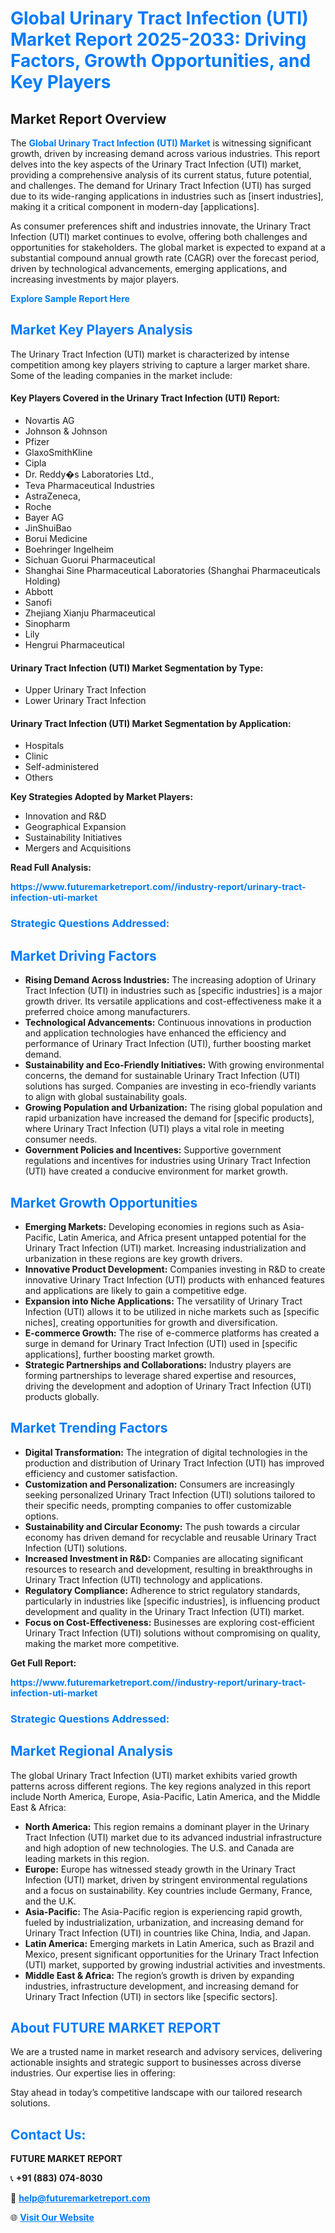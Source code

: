 <h1 style="color: #007BFF;">Global Urinary Tract Infection (UTI) Market Report 2025-2033: Driving Factors, Growth Opportunities, and Key Players</h1>

<section id="overview">
<h2>Market Report Overview</h2>
<p>The <a href="https://www.futuremarketreport.com//industry-report/urinary-tract-infection-uti-market" style="color: #007BFF; text-decoration: none;"><strong>Global Urinary Tract Infection (UTI) Market</strong></a> is witnessing significant growth, driven by increasing demand across various industries. This report delves into the key aspects of the Urinary Tract Infection (UTI) market, providing a comprehensive analysis of its current status, future potential, and challenges. The demand for Urinary Tract Infection (UTI) has surged due to its wide-ranging applications in industries such as [insert industries], making it a critical component in modern-day [applications].</p>
<p>As consumer preferences shift and industries innovate, the Urinary Tract Infection (UTI) market continues to evolve, offering both challenges and opportunities for stakeholders. The global market is expected to expand at a substantial compound annual growth rate (CAGR) over the forecast period, driven by technological advancements, emerging applications, and increasing investments by major players.</p>
</section>

<section id="overview">
<p><a href="https://www.futuremarketreport.com//request-sample/reportId=78329" style="color: #007BFF; text-decoration: none;"><strong>Explore Sample Report Here</strong></a></p>
</section>

<section id="key-players">
<h2 style="color: #007BFF;">Market Key Players Analysis</h2>
<p>The Urinary Tract Infection (UTI) market is characterized by intense competition among key players striving to capture a larger market share. Some of the leading companies in the market include:</p>
<h4>Key Players Covered in the Urinary Tract Infection (UTI) Report:</h4>
<ul><li>Novartis AG</li><li>Johnson &amp; Johnson</li><li>Pfizer</li><li>GlaxoSmithKline</li><li>Cipla</li><li>Dr. Reddy�s Laboratories Ltd.,</li><li>Teva Pharmaceutical Industries</li><li>AstraZeneca,</li><li>Roche</li><li>Bayer AG</li><li>JinShuiBao</li><li>Borui Medicine</li><li>Boehringer Ingelheim</li><li>Sichuan Guorui Pharmaceutical</li><li>Shanghai Sine Pharmaceutical Laboratories (Shanghai Pharmaceuticals Holding)</li><li>Abbott</li><li>Sanofi</li><li>Zhejiang Xianju Pharmaceutical</li><li>Sinopharm</li><li>Lily</li><li>Hengrui Pharmaceutical</li></ul>
<h4>Urinary Tract Infection (UTI) Market Segmentation by Type:</h4>
<ul><li>Upper Urinary Tract Infection</li><li>Lower Urinary Tract Infection</li></ul>

<h4>Urinary Tract Infection (UTI) Market Segmentation by Application:</h4>
<ul><li>Hospitals</li><li>Clinic</li><li>Self-administered</li><li>Others</li></ul>
<p><strong>Key Strategies Adopted by Market Players:</strong></p>
<ul>
<li>Innovation and R&D</li>
<li>Geographical Expansion</li>
<li>Sustainability Initiatives</li>
<li>Mergers and Acquisitions</li>
</ul>
</section>

<section>
<p><strong>Read Full Analysis: </strong></p><a href="https://www.futuremarketreport.com//industry-report/urinary-tract-infection-uti-market" style="color: #007BFF; text-decoration: none;"><strong>https://www.futuremarketreport.com//industry-report/urinary-tract-infection-uti-market</strong></a>
<h3 style="color: #007BFF;">Strategic Questions Addressed:</h3>
</section>

<section id="driving-factors">
<h2 style="color: #007BFF;">Market Driving Factors</h2>
<ul>
<li><strong>Rising Demand Across Industries:</strong> The increasing adoption of Urinary Tract Infection (UTI) in industries such as [specific industries] is a major growth driver. Its versatile applications and cost-effectiveness make it a preferred choice among manufacturers.</li>
<li><strong>Technological Advancements:</strong> Continuous innovations in production and application technologies have enhanced the efficiency and performance of Urinary Tract Infection (UTI), further boosting market demand.</li>
<li><strong>Sustainability and Eco-Friendly Initiatives:</strong> With growing environmental concerns, the demand for sustainable Urinary Tract Infection (UTI) solutions has surged. Companies are investing in eco-friendly variants to align with global sustainability goals.</li>
<li><strong>Growing Population and Urbanization:</strong> The rising global population and rapid urbanization have increased the demand for [specific products], where Urinary Tract Infection (UTI) plays a vital role in meeting consumer needs.</li>
<li><strong>Government Policies and Incentives:</strong> Supportive government regulations and incentives for industries using Urinary Tract Infection (UTI) have created a conducive environment for market growth.</li>
</ul>
</section>

<section id="growth-opportunities">
<h2 style="color: #007BFF;">Market Growth Opportunities</h2>
<ul>
<li><strong>Emerging Markets:</strong> Developing economies in regions such as Asia-Pacific, Latin America, and Africa present untapped potential for the Urinary Tract Infection (UTI) market. Increasing industrialization and urbanization in these regions are key growth drivers.</li>
<li><strong>Innovative Product Development:</strong> Companies investing in R&D to create innovative Urinary Tract Infection (UTI) products with enhanced features and applications are likely to gain a competitive edge.</li>
<li><strong>Expansion into Niche Applications:</strong> The versatility of Urinary Tract Infection (UTI) allows it to be utilized in niche markets such as [specific niches], creating opportunities for growth and diversification.</li>
<li><strong>E-commerce Growth:</strong> The rise of e-commerce platforms has created a surge in demand for Urinary Tract Infection (UTI) used in [specific applications], further boosting market growth.</li>
<li><strong>Strategic Partnerships and Collaborations:</strong> Industry players are forming partnerships to leverage shared expertise and resources, driving the development and adoption of Urinary Tract Infection (UTI) products globally.</li>
</ul>
</section>

<section id="trending-factors">
<h2 style="color: #007BFF;">Market Trending Factors</h2>
<ul>
<li><strong>Digital Transformation:</strong> The integration of digital technologies in the production and distribution of Urinary Tract Infection (UTI) has improved efficiency and customer satisfaction.</li>
<li><strong>Customization and Personalization:</strong> Consumers are increasingly seeking personalized Urinary Tract Infection (UTI) solutions tailored to their specific needs, prompting companies to offer customizable options.</li>
<li><strong>Sustainability and Circular Economy:</strong> The push towards a circular economy has driven demand for recyclable and reusable Urinary Tract Infection (UTI) solutions.</li>
<li><strong>Increased Investment in R&D:</strong> Companies are allocating significant resources to research and development, resulting in breakthroughs in Urinary Tract Infection (UTI) technology and applications.</li>
<li><strong>Regulatory Compliance:</strong> Adherence to strict regulatory standards, particularly in industries like [specific industries], is influencing product development and quality in the Urinary Tract Infection (UTI) market.</li>
<li><strong>Focus on Cost-Effectiveness:</strong> Businesses are exploring cost-efficient Urinary Tract Infection (UTI) solutions without compromising on quality, making the market more competitive.</li>
</ul>
</section>

<section>
<p><strong>Get Full Report: </strong></p><a href="https://www.futuremarketreport.com//industry-report/urinary-tract-infection-uti-market" style="color: #007BFF; text-decoration: none;"><strong>https://www.futuremarketreport.com//industry-report/urinary-tract-infection-uti-market</strong></a>
<h3 style="color: #007BFF;">Strategic Questions Addressed:</h3>
</section>


<section id="regional-analysis">
<h2 style="color: #007BFF;">Market Regional Analysis</h2>
<p>The global Urinary Tract Infection (UTI) market exhibits varied growth patterns across different regions. The key regions analyzed in this report include North America, Europe, Asia-Pacific, Latin America, and the Middle East & Africa:</p>
<ul>
<li><strong>North America:</strong> This region remains a dominant player in the Urinary Tract Infection (UTI) market due to its advanced industrial infrastructure and high adoption of new technologies. The U.S. and Canada are leading markets in this region.</li>
<li><strong>Europe:</strong> Europe has witnessed steady growth in the Urinary Tract Infection (UTI) market, driven by stringent environmental regulations and a focus on sustainability. Key countries include Germany, France, and the U.K.</li>
<li><strong>Asia-Pacific:</strong> The Asia-Pacific region is experiencing rapid growth, fueled by industrialization, urbanization, and increasing demand for Urinary Tract Infection (UTI) in countries like China, India, and Japan.</li>
<li><strong>Latin America:</strong> Emerging markets in Latin America, such as Brazil and Mexico, present significant opportunities for the Urinary Tract Infection (UTI) market, supported by growing industrial activities and investments.</li>
<li><strong>Middle East & Africa:</strong> The region’s growth is driven by expanding industries, infrastructure development, and increasing demand for Urinary Tract Infection (UTI) in sectors like [specific sectors].</li>
</ul>
</section>

<footer>
<h2 style="color: #007BFF;">About FUTURE MARKET REPORT</h2>
<p>We are a trusted name in market research and advisory services, delivering actionable insights and strategic support to businesses across diverse industries. Our expertise lies in offering:</p>

<p>Stay ahead in today’s competitive landscape with our tailored research solutions.</p>

<h2 style="color: #007BFF;">Contact Us:</h2>
<p><strong>FUTURE MARKET REPORT</strong></p>
<p>📞 <strong>+91 (883) 074-8030</strong></p>
<p>📧 <strong><a href="mailto:help@futuremarketreport.com" style="color: #007BFF;">help@futuremarketreport.com</a></strong></p>
<p>🌐 <strong><a href="https://www.futuremarketreport.com/" style="color: #007BFF;">Visit Our Website</a></strong></p>
</footer>
